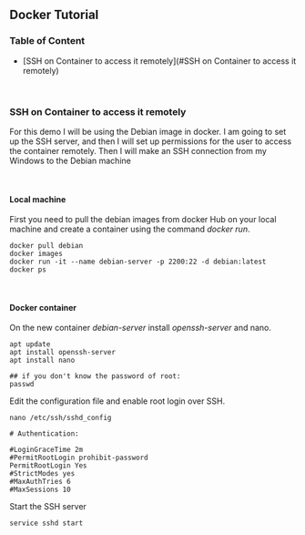 ## Docker Tutorial

### Table of Content
- [SSH on Container to access it remotely](#SSH on Container to access it remotely)

<br />


### SSH on Container to access it remotely

For this demo I will be using the Debian image in docker. I am going to set up the SSH server, and then I will set up 
permissions for the user to access the container remotely. Then I will make an SSH connection from my Windows to the 
Debian machine

<br />

#### Local machine 
First you need to pull the debian images from docker Hub on your local machine and create a container using the 
command *docker run*.
```
docker pull debian
docker images
docker run -it --name debian-server -p 2200:22 -d debian:latest
docker ps
```

<br />

#### Docker container 
On the new container *debian-server* install *openssh-server* and nano. 
```
apt update
apt install openssh-server
apt install nano

## if you don't know the password of root:
passwd
```
Edit the configuration file and enable root login over SSH. 
```
nano /etc/ssh/sshd_config
```
```
# Authentication:

#LoginGraceTime 2m
#PermitRootLogin prohibit-password
PermitRootLogin Yes
#StrictModes yes
#MaxAuthTries 6
#MaxSessions 10
```
Start the SSH server
```
service sshd start
```

